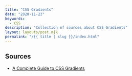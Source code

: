 ```yaml
---
title: "CSS Gradients"
date: "2020-11-23"
keywords:
  - CSS
description: "Collection of sources about CSS Gradients"
layout: layouts/post.njk
permalink: "/{{ title | slug }}/index.html"
---
```


## Sources

* [A Complete Guide to CSS Gradients](https://css-tricks.com/a-complete-guide-to-css-gradients/)
